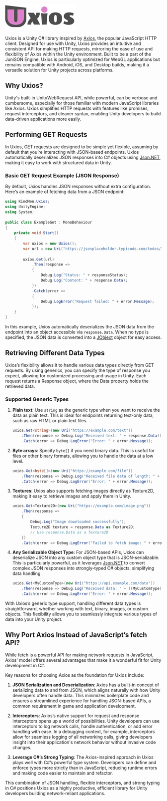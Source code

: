 ﻿![Uxios Logo](./uxios.png)

Uxios is a Unity C# library inspired by [Axios](https://axios-http.com/), the popular JavaScript HTTP client. Designed 
for use with Unity, Uxios provides an intuitive and consistent API for making HTTP requests, mirroring the ease of use 
and flexibility of Axios within the Unity environment. Built to be a part of the JuniSON Engine, Uxios is particularly 
optimized for WebGL applications but remains compatible with Android, iOS, and Desktop builds, making it a versatile 
solution for Unity projects across platforms.

## Why Uxios?

Unity's built-in UnityWebRequest API, while powerful, can be verbose and cumbersome, especially for those familiar with
modern JavaScript libraries like Axios. Uxios simplifies HTTP requests with features like promises, request
interceptors, and cleaner syntax, enabling Unity developers to build data-driven applications more easily.

## Performing GET Requests

In Uxios, GET requests are designed to be simple yet flexible, assuming by default that you’re interacting with
JSON-based endpoints. Uxios automatically deserializes JSON responses into C# objects using 
[Json.NET](https://www.newtonsoft.com/json), making it easy to work with structured data in Unity.

### Basic GET Request Example (JSON Response)

By default, Uxios handles JSON responses without extra configuration. Here’s an example of fetching data from a JSON
endpoint:

```csharp
using KindMen.Uxios;
using UnityEngine;
using System;

public class ExampleGet : MonoBehaviour
{
    private void Start()
    {
        var uxios = new Uxios();
        var url = new Uri("https://jsonplaceholder.typicode.com/todos/1");

        uxios.Get(url)
            .Then(response =>
            {
                Debug.Log("Status: " + responseStatus);
                Debug.Log("Content: " + response.Data);
            })
            .Catch(error =>
            {
                Debug.LogError("Request failed: " + error.Message);
            });
    }
}
```

In this example, Uxios automatically deserializes the JSON data from the endpoint into an object accessible
via `response.Data`. When no type is specified, the JSON data is converted into a 
[JObject](https://www.newtonsoft.com/json/help/html/t_newtonsoft_json_linq_jobject.htm) object for easy access.

## Retrieving Different Data Types

Uxios’s flexibility allows it to handle various data types directly from GET requests. By using generics, you can
specify the type of response you expect, allowing for customized processing and usage in Unity. Each request returns a
Response object, where the Data property holds the retrieved data.

### Supported Generic Types

1. **Plain text**: Use `string` as the generic type when you want to receive the data as plain text. This is ideal for
   endpoints returning text-only data, such as raw HTML or plain text files.

   ```csharp
   uxios.Get<string>(new Uri("https://example.com/text"))
       .Then(response => Debug.Log("Received text: " + response.Data))
       .Catch(error => Debug.LogError("Error: " + error.Message));
   ```

2. **Byte arrays**: Specify `byte[]` if you need binary data. This is useful for files or other binary formats, allowing
   you to handle the data at a low level.

   ```csharp
   uxios.Get<byte[]>(new Uri("https://example.com/file"))
       .Then(response => Debug.Log("Received file data of length: " + ((byte[])response.Data).Length))
       .Catch(error => Debug.LogError("Error: " + error.Message));
   ```

3. **Textures**: Uxios also supports fetching images directly as Texture2D, making it easy to retrieve images and apply 
   them in Unity.

   ```csharp
   uxios.Get<Texture2D>(new Uri("https://example.com/image.png"))
       .Then(response =>
       {
           Debug.Log("Image downloaded successfully");
           Texture2D texture = response.Data as Texture2D;
           // Use response.Data as a Texture2D
       })
       .Catch(error => Debug.LogError("Failed to fetch image: " + error.Message));
   ```

4. **Any Serializable Object Type**: For JSON-based APIs, Uxios can deserialize JSON into any custom object type that 
   is JSON-serializable. This is particularly powerful, as it leverages [Json.NET](https://www.newtonsoft.com/json) to 
   convert complex JSON responses into strongly-typed C# objects, simplifying data handling.

   ```csharp
   uxios.Get<MyCustomType>(new Uri("https://api.example.com/data"))
       .Then(response => Debug.Log("Received data: " + ((MyCustomType)response.Data).MyProperty))
       .Catch(error => Debug.LogError("Error: " + error.Message));
   ```

With Uxios’s generic type support, handling different data types is straightforward, whether working with text, binary,
images, or custom objects. This flexibility allows you to seamlessly integrate various types of data into your Unity
project.

## Why Port Axios Instead of JavaScript’s fetch API?

While fetch is a powerful API for making network requests in JavaScript, Axios' model offers several advantages that 
make it a wonderful fit for Unity development in C#. 

Key reasons for choosing Axios as the foundation for Uxios include:

1. **JSON Serialization and Deserialization**: Axios has a built-in concept of serializing data to and from JSON, which 
   aligns naturally with how Unity developers often handle data. This minimizes boilerplate code and ensures a 
   streamlined experience for handling JSON-based APIs, a common requirement in game and application development.

2. **Interceptors**: Axios’s native support for request and response interceptors opens up a world of possibilities. Unity
   developers can use interceptors to log network calls, handle authentication, or add error handling with ease. In a
   debugging context, for example, interceptors allow for seamless logging of all networking calls, giving developers
   insight into their application's network behavior without invasive code changes.

3. **Leverage C#’s Strong Typing**: The Axios-inspired approach in Uxios plays well with C#’s powerful type system. 
   Developers can define and enforce types more strictly than in JavaScript, reducing runtime errors and making code 
   easier to maintain and refactor.

This combination of JSON handling, flexible interceptors, and strong typing in C# positions Uxios as a highly
productive, efficient library for Unity developers building network-reliant applications.